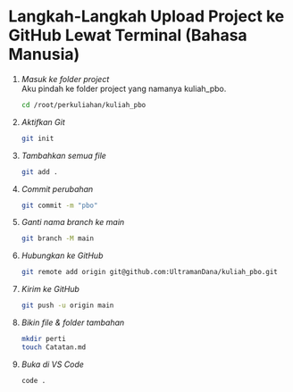 # Langkah-Langkah Upload Project ke GitHub Lewat Terminal (Bahasa Manusia)

1. *Masuk ke folder project*  
   Aku pindah ke folder project yang namanya kuliah_pbo.

   ```bash
   cd /root/perkuliahan/kuliah_pbo
   ```

2. *Aktifkan Git*
   ```bash
   git init
   ```

3. *Tambahkan semua file*
   ```bash
   git add .
   ```

4. *Commit perubahan*
   ```bash
   git commit -m "pbo"
   ```

5. *Ganti nama branch ke main*
   ```bash
   git branch -M main
   ```

6. *Hubungkan ke GitHub*
   ```bash
   git remote add origin git@github.com:UltramanDana/kuliah_pbo.git
   ```

7. *Kirim ke GitHub*
   ```bash
   git push -u origin main
   ```

8. *Bikin file & folder tambahan*
   ```bash
   mkdir perti
   touch Catatan.md
   ```

9. *Buka di VS Code*
   ```bash
   code .
   ```